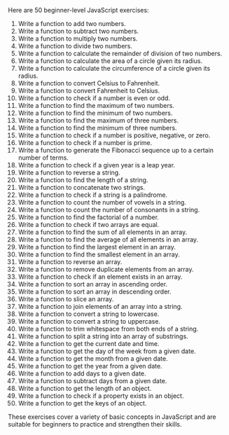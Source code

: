 Here are 50 beginner-level JavaScript exercises:

1. Write a function to add two numbers.
2. Write a function to subtract two numbers.
3. Write a function to multiply two numbers.
4. Write a function to divide two numbers.
5. Write a function to calculate the remainder of division of two numbers.
6. Write a function to calculate the area of a circle given its radius.
7. Write a function to calculate the circumference of a circle given its radius.
8. Write a function to convert Celsius to Fahrenheit.
9. Write a function to convert Fahrenheit to Celsius.
10. Write a function to check if a number is even or odd.
11. Write a function to find the maximum of two numbers.
12. Write a function to find the minimum of two numbers.
13. Write a function to find the maximum of three numbers.
14. Write a function to find the minimum of three numbers.
15. Write a function to check if a number is positive, negative, or zero.
16. Write a function to check if a number is prime.
17. Write a function to generate the Fibonacci sequence up to a certain number of terms.
18. Write a function to check if a given year is a leap year.
19. Write a function to reverse a string.
20. Write a function to find the length of a string.
21. Write a function to concatenate two strings.
22. Write a function to check if a string is a palindrome.
23. Write a function to count the number of vowels in a string.
24. Write a function to count the number of consonants in a string.
25. Write a function to find the factorial of a number.
26. Write a function to check if two arrays are equal.
27. Write a function to find the sum of all elements in an array.
28. Write a function to find the average of all elements in an array.
29. Write a function to find the largest element in an array.
30. Write a function to find the smallest element in an array.
31. Write a function to reverse an array.
32. Write a function to remove duplicate elements from an array.
33. Write a function to check if an element exists in an array.
34. Write a function to sort an array in ascending order.
35. Write a function to sort an array in descending order.
36. Write a function to slice an array.
37. Write a function to join elements of an array into a string.
38. Write a function to convert a string to lowercase.
39. Write a function to convert a string to uppercase.
40. Write a function to trim whitespace from both ends of a string.
41. Write a function to split a string into an array of substrings.
42. Write a function to get the current date and time.
43. Write a function to get the day of the week from a given date.
44. Write a function to get the month from a given date.
45. Write a function to get the year from a given date.
46. Write a function to add days to a given date.
47. Write a function to subtract days from a given date.
48. Write a function to get the length of an object.
49. Write a function to check if a property exists in an object.
50. Write a function to get the keys of an object.

These exercises cover a variety of basic concepts in JavaScript and are suitable for beginners to practice and strengthen their skills.